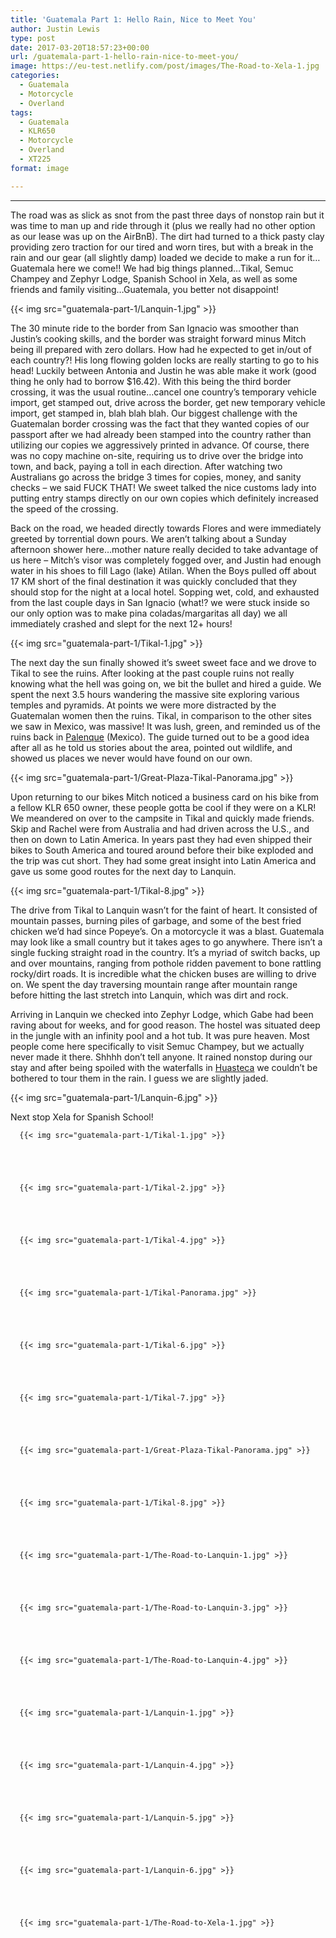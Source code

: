 ```yaml
---
title: 'Guatemala Part 1: Hello Rain, Nice to Meet You'
author: Justin Lewis
type: post
date: 2017-03-20T18:57:23+00:00
url: /guatemala-part-1-hello-rain-nice-to-meet-you/
image: https://eu-test.netlify.com/post/images/The-Road-to-Xela-1.jpg
categories:
  - Guatemala
  - Motorcycle
  - Overland
tags:
  - Guatemala
  - KLR650
  - Motorcycle
  - Overland
  - XT225
format: image

---
```

* * *


  The road was as slick as snot from the past three days of nonstop rain but it was time to man up and ride through it (plus we really had no other option as our lease was up on the AirBnB). The dirt had turned to a thick pasty clay providing zero traction for our tired and worn tires, but with a break in the rain and our gear (all slightly damp) loaded we decide to make a run for it…Guatemala here we come!! We had big things planned…Tikal, Semuc Champey and Zephyr Lodge, Spanish School in Xela, as well as some friends and family visiting…Guatemala, you better not disappoint!


  {{< img src="guatemala-part-1/Lanquin-1.jpg" >}}
		      



The 30 minute ride to the border from San Ignacio was smoother than Justin’s cooking skills, and the border was straight forward minus Mitch being ill prepared with zero dollars. How had he expected to get in/out of each country?! His long flowing golden locks are really starting to go to his head! Luckily between Antonia and Justin he was able make it work (good thing he only had to borrow $16.42). With this being the third border crossing, it was the usual routine…cancel one country’s temporary vehicle import, get stamped out, drive across the border, get new temporary vehicle import, get stamped in, blah blah blah. Our biggest challenge with the Guatemalan border crossing was the fact that they wanted copies of our passport after we had already been stamped into the country rather than utilizing our copies we aggressively printed in advance. Of course, there was no copy machine on-site, requiring us to drive over the bridge into town, and back, paying a toll in each direction. After watching two Australians go across the bridge 3 times for copies, money, and sanity checks – we said FUCK THAT! We sweet talked the nice customs lady into putting entry stamps directly on our own copies which definitely increased the speed of the crossing.

Back on the road, we headed directly towards Flores and were immediately greeted by torrential down pours. We aren’t talking about a Sunday afternoon shower here…mother nature really decided to take advantage of us here – Mitch’s visor was completely fogged over, and Justin had enough water in his shoes to fill Lago (lake) Atilan. When the Boys pulled off about 17 KM short of the final destination it was quickly concluded that they should stop for the night at a local hotel. Sopping wet, cold, and exhausted from the last couple days in San Ignacio (what!? we were stuck inside so our only option was to make pina coladas/margaritas all day) we all immediately crashed and slept for the next 12+ hours!


  {{< img src="guatemala-part-1/Tikal-1.jpg" >}}
		      


The next day the sun finally showed it’s sweet sweet face and we drove to Tikal to see the ruins. After looking at the past couple ruins not really knowing what the hell was going on, we bit the bullet and hired a guide. We spent the next 3.5 hours wandering the massive site exploring various temples and pyramids. At points we were more distracted by the Guatemalan women then the ruins. Tikal, in comparison to the other sites we saw in Mexico, was massive! It was lush, green, and reminded us of the ruins back in [Palenque][1] (Mexico). The guide turned out to be a good idea after all as he told us stories about the area, pointed out wildlife, and showed us places we never would have found on our own.


  {{< img src="guatemala-part-1/Great-Plaza-Tikal-Panorama.jpg" >}}
		      


Upon returning to our bikes Mitch noticed a business card on his bike from a fellow KLR 650 owner, these people gotta be cool if they were on a KLR! We meandered on over to the campsite in Tikal and quickly made friends. Skip and Rachel were from Australia and had driven across the U.S., and then on down to Latin America. In years past they had even shipped their bikes to South America and toured around before their bike exploded and the trip was cut short. They had some great insight into Latin America and gave us some good routes for the next day to Lanquin.


  {{< img src="guatemala-part-1/Tikal-8.jpg" >}}
		      


The drive from Tikal to Lanquin wasn’t for the faint of heart. It consisted of mountain passes, burning piles of garbage, and some of the best fried chicken we’d had since Popeye’s. On a motorcycle it was a blast. Guatemala may look like a small country but it takes ages to go anywhere. There isn’t a single fucking straight road in the country. It’s a myriad of switch backs, up and over mountains, ranging from pothole ridden pavement to bone rattling rocky/dirt roads. It is incredible what the chicken buses are willing to drive on. We spent the day traversing mountain range after mountain range before hitting the last stretch into Lanquin, which was dirt and rock.

Arriving in Lanquin we checked into Zephyr Lodge, which Gabe had been raving about for weeks, and for good reason. The hostel was situated deep in the jungle with an infinity pool and a hot tub. It was pure heaven. Most people come here specifically to visit Semuc Champey, but we actually never made it there. Shhhh don’t tell anyone. It rained nonstop during our stay and after being spoiled with the waterfalls in [Huasteca][2] we couldn’t be bothered to tour them in the rain. I guess we are slightly jaded.


  {{< img src="guatemala-part-1/Lanquin-6.jpg" >}}
		      


Next stop Xela for Spanish School!





      {{< img src="guatemala-part-1/Tikal-1.jpg" >}}
                
    



      {{< img src="guatemala-part-1/Tikal-2.jpg" >}}
                
    



      {{< img src="guatemala-part-1/Tikal-4.jpg" >}}
                
    



      {{< img src="guatemala-part-1/Tikal-Panorama.jpg" >}}
                
    



      {{< img src="guatemala-part-1/Tikal-6.jpg" >}}
                
    



      {{< img src="guatemala-part-1/Tikal-7.jpg" >}}
                
    



      {{< img src="guatemala-part-1/Great-Plaza-Tikal-Panorama.jpg" >}}
                
    



      {{< img src="guatemala-part-1/Tikal-8.jpg" >}}
                
    



      {{< img src="guatemala-part-1/The-Road-to-Lanquin-1.jpg" >}}
                
    



      {{< img src="guatemala-part-1/The-Road-to-Lanquin-3.jpg" >}}
                
    



      {{< img src="guatemala-part-1/The-Road-to-Lanquin-4.jpg" >}}
                
    



      {{< img src="guatemala-part-1/Lanquin-1.jpg" >}}
                
    



      {{< img src="guatemala-part-1/Lanquin-4.jpg" >}}
                
    



      {{< img src="guatemala-part-1/Lanquin-5.jpg" >}}
                
    



      {{< img src="guatemala-part-1/Lanquin-6.jpg" >}}
                
    



      {{< img src="guatemala-part-1/The-Road-to-Xela-1.jpg" >}}
                
    






 

 [1]: http://www.elevationupgrade.com/mainland-mexico-part-7-san-cristobal-y-palenque/
 [2]: http://www.elevationupgrade.com/huasteca-potosina/